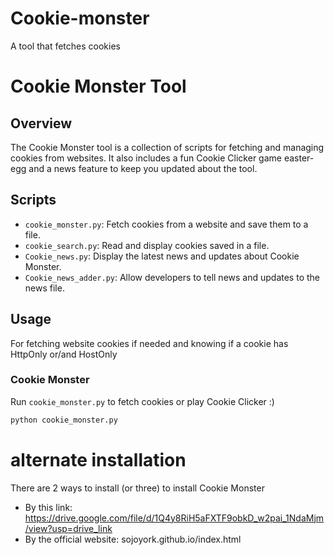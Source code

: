 # Cookie-monster
A tool that fetches cookies

# Cookie Monster Tool

## Overview

The Cookie Monster tool is a collection of scripts for fetching and managing cookies from websites. It also includes a fun Cookie Clicker game easter-egg and a news feature to keep you updated about the tool.

## Scripts

- `cookie_monster.py`: Fetch cookies from a website and save them to a file.
- `cookie_search.py`: Read and display cookies saved in a file.
- `Cookie_news.py`: Display the latest news and updates about Cookie Monster.
- `Cookie_news_adder.py`: Allow developers to tell news and updates to the news file.

## Usage
For fetching website cookies if needed and knowing if a cookie has HttpOnly or/and HostOnly 

### Cookie Monster

Run `cookie_monster.py` to fetch cookies or play Cookie Clicker :)

```sh
python cookie_monster.py
```
# alternate installation
There are 2 ways to install (or three) to install Cookie Monster
- By this link: https://drive.google.com/file/d/1Q4y8RiH5aFXTF9obkD_w2pai_1NdaMjm/view?usp=drive_link
- By the official website: sojoyork.github.io/index.html
